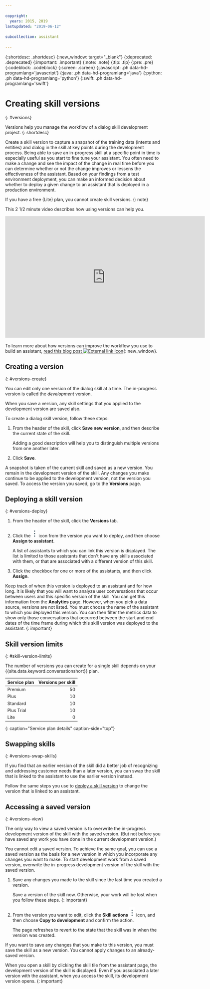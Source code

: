```yaml
---

copyright:
  years: 2015, 2019
lastupdated: "2019-06-12"

subcollection: assistant

---
```


{:shortdesc: .shortdesc}
{:new_window: target="_blank"}
{:deprecated: .deprecated}
{:important: .important}
{:note: .note}
{:tip: .tip}
{:pre: .pre}
{:codeblock: .codeblock}
{:screen: .screen}
{:javascript: .ph data-hd-programlang='javascript'}
{:java: .ph data-hd-programlang='java'}
{:python: .ph data-hd-programlang='python'}
{:swift: .ph data-hd-programlang='swift'}

# Creating skill versions
{: #versions}

Versions help you manage the workflow of a dialog skill development project.
{: shortdesc}

Create a skill version to capture a snapshot of the training data (intents and entities) and dialog in the skill at key points during the development process. Being able to save an in-progress skill at a specific point in time is especially useful as you start to fine tune your assistant. You often need to make a change and see the impact of the change in real time before you can determine whether or not the change improves or lessens the effectiveness of the assistant. Based on your findings from a test environment deployment, you can make an informed decision about whether to deploy a given change to an assistant that is deployed in a production environment.

If you have a free (Lite) plan, you cannot create skill versions.
{: note}

This 2 1/2 minute video describes how using versions can help you.

<iframe class="embed-responsive-item" id="youtubeplayer" title="Creating skill versions" type="text/html" width="640" height="390" src="https://www.youtube.com/embed/FDolnBxvcZ8" frameborder="0" webkitallowfullscreen mozallowfullscreen allowfullscreen> </iframe>

To learn more about how versions can improve the workflow you use to build an assistant, [read this blog post ![External link icon](../../icons/launch-glyph.svg "External link icon")](https://medium.com/ibm-watson/watson-assistant-versions-announcement-d60869b1f5f){: new_window}.

## Creating a version
{: #versions-create}

You can edit only one version of the dialog skill at a time. The in-progress version is called the *development* version.

When you save a version, any skill settings that you applied to the development version are saved also.

To create a dialog skill version, follow these steps:

1.  From the header of the skill, click **Save new version**, and then describe the current state of the skill.

    Adding a good description will help you to distinguish multiple versions from one another later.

1.  Click **Save**.

A snapshot is taken of the current skill and saved as a new version. You remain in the development version of the skill. Any changes you make continue to be applied to the development version, not the version you saved. To access the version you saved, go to the **Versions** page.

## Deploying a skill version
{: #versions-deploy}

1.  From the header of the skill, click the **Versions** tab.
1.  Click the ![Click to view actions](images/kebab-react.png) icon from the version you want to deploy, and then choose **Assign to assistant**.

    A list of assistants to which you can link this version is displayed. The list is limited to those assistants that don't have any skills associated with them, or that are associated with a different version of this skill.
1.  Click the checkbox for one or more of the assistants, and then click **Assign**.

Keep track of when this version is deployed to an assistant and for how long. It is likely that you will want to analyze user conversations that occur between users and this specific version of the skill. You can get this information from the **Analytics** page. However, when you pick a data source, versions are not listed. You must choose the name of the assistant to which you deployed this version. You can then filter the metrics data to show only those conversations that occurred between the start and end dates of the time frame during which this skill version was deployed to the assistant.
{: important}

## Skill version limits
{: #skill-version-limits}

The number of versions you can create for a single skill depends on your {{site.data.keyword.conversationshort}} plan.

| Service plan     | Versions per skill |
|------------------|-------------------:|
| Premium          |                 50 |
| Plus             |                 10 |
| Standard         |                 10 |
| Plus Trial       |                 10 |
| Lite             |                  0 |
{: caption="Service plan details" caption-side="top"}

## Swapping skills
{: #versions-swap-skills}

If you find that an earlier version of the skill did a better job of recognizing and addressing customer needs than a later version, you can swap the skill that is linked to the assistant to use the earlier version instead.

Follow the same steps you use to [deploy a skill version](#versions-deploy) to change the version that is linked to an assistant.

## Accessing a saved version
{: #versions-view}

The only way to view a saved version is to overwrite the in-progress development version of the skill with the saved version. (But not before you have saved any work you have done in the current development version.)

You cannot edit a saved version. To achieve the same goal, you can use a saved version as the basis for a new version in which you incorporate any changes you want to make. To start development work from a saved version, overwrite the in-progress development version of the skill with the saved version.

1.  Save any changes you made to the skill since the last time you created a version.

    Save a version of the skill now. Otherwise, your work will be lost when you follow these steps.
    {: important}

1.  From the version you want to edit, click the **Skill actions** ![Skill actions](images/kebab-react.png) icon, and then choose **Copy to development** and confirm the action.

    The page refreshes to revert to the state that the skill was in when the version was created.

If you want to save any changes that you make to this version, you must save the skill as a new version. You cannot apply changes to an already-saved version.

When you open a skill by clicking the skill tile from the assistant page, the development version of the skill is displayed. Even if you associated a later version with the assistant, when you access the skill, its development version opens.
{: important}
